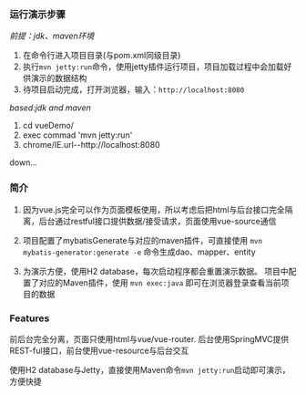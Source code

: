 ### 运行演示步骤

*前提：jdk、maven环境*

1. 在命令行进入项目目录(与pom.xml同级目录)
3. 执行`mvn jetty:run`命令，使用jetty插件运行项目，项目加载过程中会加载好供演示的数据结构
4. 待项目启动完成，打开浏览器，输入：`http://localhost:8080`

*based:jdk and maven*

1. cd vueDemo/
2. exec commad 'mvn jetty:run'
3. chrome/IE.url--http://localhost:8080

down...

### 简介
1. 因为vue.js完全可以作为页面模板使用，所以考虑后把html与后台接口完全隔离，后台通过restful接口提供数据/接受请求，页面使用vue-source通信

2. 项目配置了mybatisGenerate与对应的maven插件，可直接使用 `mvn mybatis-generator:generate -e` 命令生成dao、mapper、entity

3. 为演示方便，使用H2 database，每次启动程序都会重置演示数据。
项目中配置了对应的Maven插件，使用 `mvn exec:java` 即可在浏览器登录查看当前项目的数据


### Features

前后台完全分离，页面只使用html与vue/vue-router.
后台使用SpringMVC提供REST-ful接口，前台使用vue-resource与后台交互

使用H2 database与Jetty，直接使用Maven命令`mvn jetty:run`启动即可演示，方便快捷
